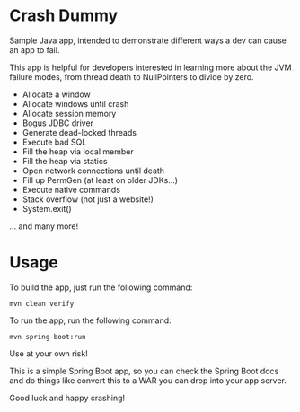 Crash Dummy
===========

Sample Java app, intended to demonstrate different ways a dev can cause an app to fail.

This app is helpful for developers interested in learning more about the JVM failure modes, from thread death to
NullPointers to divide by zero.

- Allocate a window
- Allocate windows until crash
- Allocate session memory
- Bogus JDBC driver
- Generate dead-locked threads
- Execute bad SQL
- Fill the heap via local member
- Fill the heap via statics
- Open network connections until death
- Fill up PermGen (at least on older JDKs...)
- Execute native commands
- Stack overflow (not just a website!)
- System.exit()

... and many more!

Usage
=====

To build the app, just run the following command:

    mvn clean verify
    
To run the app, run the following command:

    mvn spring-boot:run
    
Use at your own risk!

This is a simple Spring Boot app, so you can check the Spring Boot docs and do things like convert this to a WAR
you can drop into your app server.

Good luck and happy crashing!

